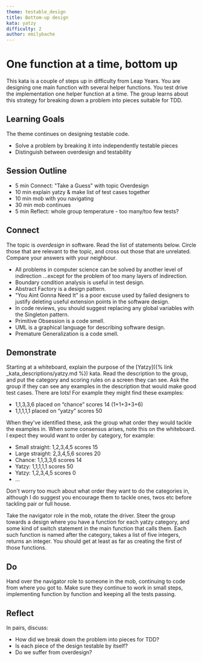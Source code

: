 ```yaml
---
theme: testable_design
title: Bottom-up design
kata: yatzy
difficulty: 2
author: emilybache
---
```


# One function at a time, bottom up

This kata is a couple of steps up in difficulty from Leap Years. You are designing one main function with several helper functions. You test drive the implementation one helper function at a time. The group learns about this strategy for breaking down a problem into pieces suitable for TDD.

## Learning Goals
The theme continues on designing testable code.

* Solve a problem by breaking it into independently testable pieces
* Distinguish between overdesign and testability

## Session Outline

* 5 min Connect: "Take a Guess" with topic Overdesign   
* 10 min explain yatzy & make list of test cases together  
* 10 min mob with you navigating  
* 30 min mob continues 
* 5 min Reflect: whole group temperature - too many/too few tests?  

## Connect
The topic is _overdesign_ in software. Read the list of statements below. Circle those that are relevant to the topic, and cross out those that are unrelated. Compare your answers with your neighbour.

* All problems in computer science can be solved by another level of indirection ...except for the problem of too many layers of indirection.
* Boundary condition analysis is useful in test design.
* Abstract Factory is a design pattern.
* "You Aint Gonna Need It" is a poor excuse used by failed designers to justify deleting useful extension points in the software design.
* In code reviews, you should suggest replacing any global variables with the Singleton pattern.
* Primitive Obsession is a code smell.
* UML is a graphical language for describing software design.
* Premature Generalization is a code smell.
 
## Demonstrate
Starting at a whiteboard, explain the purpose of the [Yatzy]({% link _kata_descriptions/yatzy.md %}) kata. Read the description to the group, and put the category and scoring rules on a screen they can see. Ask the group if they can see any examples in the description that would make good test cases. There are lots! For example they might find these examples:

* 1,1,3,3,6 placed on “chance” scores 14 (1+1+3+3+6)
* 1,1,1,1,1 placed on “yatzy” scores 50

When they've identified these, ask the group what order they would tackle the examples in. When some consensus arises, note this on the whiteboard. I expect they would want to order by category, for example:

- Small straight: 1,2,3,4,5 scores 15
- Large straight: 2,3,4,5,6 scores 20
- Chance: 1,1,3,3,6 scores 14
- Yatzy: 1,1,1,1,1 scores 50
- Yatzy: 1,2,3,4,5 scores 0
- ...

Don't worry too much about what order they want to do the categories in, although I do suggest you encourage them to tackle ones, twos etc before tackling pair or full house.

Take the navigator role in the mob, rotate the driver. Steer the group towards a design where you have a function for each yatzy category, and some kind of switch statement in the main function that calls them. Each such function is named after the category, takes a list of five integers, returns an integer. You should get at least as far as creating the first of those functions.

## Do
Hand over the navigator role to someone in the mob, continuing to code from where you got to. Make sure they continue to work in small steps, implementing function by function and keeping all the tests passing.

## Reflect
In pairs, discuss:
- How did we break down the problem into pieces for TDD?
- Is each piece of the design testable by itself?
- Do we suffer from overdesign?
